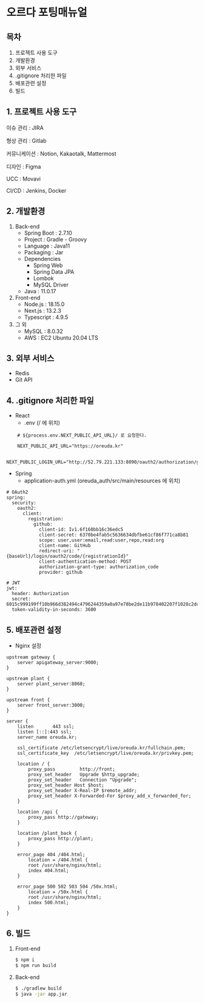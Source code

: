 # 오르다 포팅매뉴얼

## 목차
1. 프로젝트 사용 도구
2. 개발환경
3. 외부 서비스
4. .gitignore 처리한 파일
5. 배포관련 설정
6. 빌드

## 1. 프로젝트 사용 도구
이슈 관리 : JIRA

형상 관리 : Gitlab

커뮤니케이션 : Notion, Kakaotalk, Mattermost

디자인 : Figma

UCC :  Movavi

CI/CD : Jenkins, Docker

## 2. 개발환경
1. Back-end
    - Spring Boot :  2.7.10
	- Project : Gradle - Groovy
	- Language : Java11
	- Packaging : Jar
	- Dependencies
 		- Spring Web
 		- Spring Data JPA
		- Lombok
 		- MySQL Driver 
    - Java : 11.0.17
2. Front-end
    - Node.js : 18.15.0
    - Next.js : 13.2.3
    - Typescript : 4.9.5
3. 그 외
    - MySQL : 8.0.32
    - AWS : EC2 Ubuntu 20.04 LTS

## 3. 외부 서비스
- Redis
- Git API

## 4. .gitignore 처리한 파일
- React
    - .env (/ 에 위치)
```
	# ${process.env.NEXT_PUBLIC_API_URL}/ 로 요청한다.

	NEXT_PUBLIC_API_URL="https://oreuda.kr"

	NEXT_PUBLIC_LOGIN_URL="http://52.79.221.133:8090/oauth2/authorization/github"
```
- Spring
    - application-auth.yml (oreuda_auth/src/main/resources 에 위치)
```
# OAuth2
spring:
  security:
    oauth2:
      client:
        registration:
          github:
            client-id: Iv1.6f160bb16c36edc5
            client-secret: 6370be4fab5c5636634dbfbe61cf86f771ca8b81
            scope: user,user:email,read:user,repo,read:org
            client-name: GitHub
            redirect-uri: "{baseUrl}/login/oauth2/code/{registrationId}"
            client-authentication-method: POST
            authorization-grant-type: authorization_code
            provider: github

# JWT
jwt:
  header: Authorization
  secret: 6015c999199ff10b966d382494c4796244359a0a97e78be2de11b978402207f1028c2dc780185fac08dd3ef8b7c81b8e99a29130e4f3c130ef7e33c27f2a2d69
  token-validity-in-seconds: 3600
```

## 5. 배포관련 설정
- Nginx 설정
```
upstream gateway {
    server apigateway_server:9000;
}

upstream plant {
    server plant_server:8060;
}

upstream front {
    server front_server:3000;
}

server {
    listen       443 ssl;
    listen [::]:443 ssl;
    server_name oreuda.kr;

    ssl_certificate /etc/letsencrypt/live/oreuda.kr/fullchain.pem;
    ssl_certificate_key  /etc/letsencrypt/live/oreuda.kr/privkey.pem;

    location / {
        proxy_pass         http://front;
        proxy_set_header   Upgrade $http_upgrade;
        proxy_set_header   Connection "Upgrade";
        proxy_set_header Host $host;
        proxy_set_header X-Real-IP $remote_addr;
        proxy_set_header X-Forwarded-For $proxy_add_x_forwarded_for;
    }

    location /api {
        proxy_pass http://gateway;
    }

    location /plant_back {
        proxy_pass http://plant;
    }

    error_page 404 /404.html;
        location = /404.html {
        root /usr/share/nginx/html;
        index 404.html;
    }

    error_page 500 502 503 504 /50x.html;
        location = /50x.html {
        root /usr/share/nginx/html;
        index 500.html;
    }
}
```

## 6. 빌드
1. Front-end
    ```bash
    $ npm i
    $ npm run build
    ```
2. Back-end
    ```bash
    $ ./gradlew build
    $ java -jar app.jar
    ```
